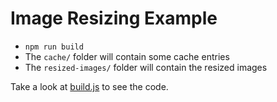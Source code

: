 # Image Resizing Example

- `npm run build`
- The `cache/` folder will contain some cache entries
- The `resized-images/` folder will contain the resized images

Take a look at [build.js](https://github.com/MajorBreakfast/cached-build-function/blob/master/example/image-resizing/build.js) to see the code.

